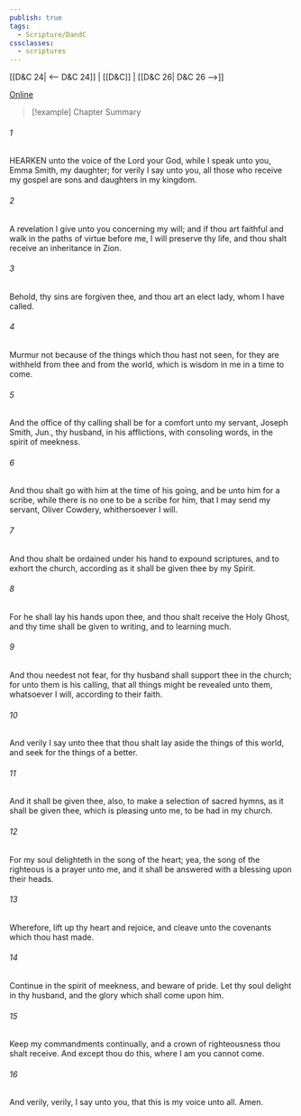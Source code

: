 ```yaml
---
publish: true
tags:
  - Scripture/DandC
cssclasses:
  - scriptures
---
```

[[D&C 24| <-- D&C 24]] | [[D&C]] | [[D&C 26| D&C 26 -->]]

[Online](https://churchofjesuschrist.org/study/scriptures/dc-testament/dc/25?lang=eng)

>[!example] Chapter Summary
>
###### 1
HEARKEN unto the voice of the Lord your God, while I speak unto you, Emma Smith, my daughter; for verily I say unto you, all those who receive my gospel are sons and daughters in my kingdom.
###### 2
A revelation I give unto you concerning my will; and if thou art faithful and walk in the paths of virtue before me, I will preserve thy life, and thou shalt receive an inheritance in Zion.
###### 3
Behold, thy sins are forgiven thee, and thou art an elect lady, whom I have called.
###### 4
Murmur not because of the things which thou hast not seen, for they are withheld from thee and from the world, which is wisdom in me in a time to come.
###### 5
And the office of thy calling shall be for a comfort unto my servant, Joseph Smith, Jun., thy husband, in his afflictions, with consoling words, in the spirit of meekness.
###### 6
And thou shalt go with him at the time of his going, and be unto him for a scribe, while there is no one to be a scribe for him, that I may send my servant, Oliver Cowdery, whithersoever I will.
###### 7
And thou shalt be ordained under his hand to expound scriptures, and to exhort the church, according as it shall be given thee by my Spirit.
###### 8
For he shall lay his hands upon thee, and thou shalt receive the Holy Ghost, and thy time shall be given to writing, and to learning much.
###### 9
And thou needest not fear, for thy husband shall support thee in the church; for unto them is his calling, that all things might be revealed unto them, whatsoever I will, according to their faith.
###### 10
And verily I say unto thee that thou shalt lay aside the things of this world, and seek for the things of a better.
###### 11
And it shall be given thee, also, to make a selection of sacred hymns, as it shall be given thee, which is pleasing unto me, to be had in my church.
###### 12
For my soul delighteth in the song of the heart; yea, the song of the righteous is a prayer unto me, and it shall be answered with a blessing upon their heads.
###### 13
Wherefore, lift up thy heart and rejoice, and cleave unto the covenants which thou hast made.
###### 14
Continue in the spirit of meekness, and beware of pride. Let thy soul delight in thy husband, and the glory which shall come upon him.
###### 15
Keep my commandments continually, and a crown of righteousness thou shalt receive. And except thou do this, where I am you cannot come.
###### 16
And verily, verily, I say unto you, that this is my voice unto all. Amen.




